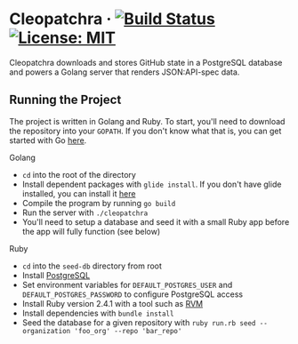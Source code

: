 # Cleopatchra &middot; [![Build Status](https://travis-ci.org/jfo84/cleopatchra.svg?branch=master)](https://travis-ci.org/jfo84/cleopatchra) [![License: MIT](https://img.shields.io/badge/License-MIT-blue.svg)](https://opensource.org/licenses/MIT)

Cleopatchra downloads and stores GitHub state in a PostgreSQL database and powers a Golang server that renders JSON:API-spec data.

## Running the Project

The project is written in Golang and Ruby. To start, you'll need to download the repository into your `GOPATH`. If you don't know what that is, you can get started with Go [here](https://golang.org/doc/install).

Golang

- `cd` into the root of the directory
- Install dependent packages with `glide install`. If you don't have glide installed, you can install it [here](https://glide.sh/)
- Compile the program by running `go build`
- Run the server with `./cleopatchra`
- You'll need to setup a database and seed it with a small Ruby app before the app will fully function (see below)

Ruby

- `cd` into the `seed-db` directory from root
- Install [PostgreSQL](https://www.postgresql.org/docs/10/static/tutorial-install.html)
- Set environment variables for `DEFAULT_POSTGRES_USER` and `DEFAULT_POSTGRES_PASSWORD` to configure PostgreSQL access
- Install Ruby version 2.4.1 with a tool such as [RVM](https://rvm.io/)
- Install dependencies with `bundle install`
- Seed the database for a given repository with `ruby run.rb seed --organization 'foo_org' --repo 'bar_repo'`
